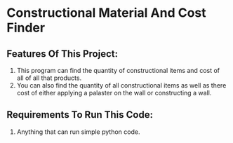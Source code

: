 # Constructional Material And Cost Finder

## Features Of This Project:

1. This program can find the quantity of constructional items and cost of all of all that products.
2. You can also find the quantity of all constructional items as well as there cost of either applying a palaster on the wall or constructing a wall.

## Requirements To Run This Code:

1. Anything that can run simple python code.
#
#
